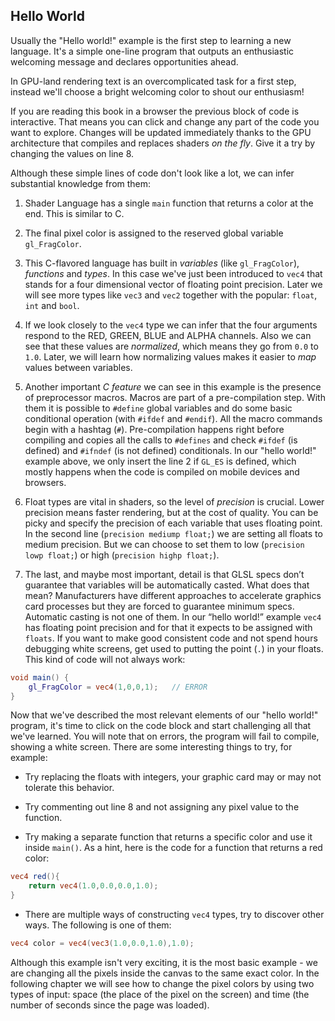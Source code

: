 ## Hello World

Usually the "Hello world!" example is the first step to learning a new language. It's a simple one-line program that outputs an enthusiastic welcoming message and declares opportunities ahead.

In GPU-land rendering text is an overcomplicated task for a first step, instead we'll choose a bright welcoming color to shout our enthusiasm!

<div class="codeAndCanvas" data="hello_world.frag"></div>

If you are reading this book in a browser the previous block of code is interactive. That means you can click and change any part of the code you want to explore. Changes will be updated immediately thanks to the GPU architecture that compiles and replaces shaders *on the fly*. Give it a try by changing the values on line 8.

Although these simple lines of code don't look like a lot, we can infer substantial knowledge from them:

1. Shader Language has a single `main` function that returns a color at the end. This is similar to C.

2. The final pixel color is assigned to the reserved global variable `gl_FragColor`.

3. This C-flavored language has built in *variables* (like `gl_FragColor`), *functions* and *types*. In this case we've just been introduced to `vec4` that stands for a four dimensional vector of floating point precision. Later we will see more types like `vec3` and `vec2` together with the popular: `float`, `int` and `bool`.

4. If we look closely to the `vec4` type we can infer that the four arguments respond to the RED, GREEN, BLUE and ALPHA channels. Also we can see that these values are *normalized*, which means they go from `0.0` to `1.0`. Later, we will learn how normalizing values makes it easier to *map* values between variables.

5. Another important *C feature* we can see in this example is the presence of preprocessor macros. Macros are part of a pre-compilation step. With them it is possible to `#define` global variables and do some basic conditional operation (with `#ifdef` and `#endif`). All the macro commands begin with a hashtag (`#`). Pre-compilation happens right before compiling and copies all the calls to `#defines` and check `#ifdef` (is defined) and `#ifndef` (is not defined) conditionals. In our "hello world!" example above, we only insert the line 2 if `GL_ES` is defined, which mostly happens when the code is compiled on mobile devices and browsers.

6. Float types are vital in shaders, so the level of *precision* is crucial. Lower precision means faster rendering, but at the cost of quality. You can be picky and specify the precision of each variable that uses floating point. In the second line (`precision mediump float;`) we are setting all floats to medium precision. But we can choose to set them to low (`precision lowp float;`) or high (`precision highp float;`).

7. The last, and maybe most important, detail is that GLSL specs don’t guarantee that variables will be automatically casted. What does that mean? Manufacturers have different approaches to accelerate graphics card processes but they are forced to guarantee minimum specs. Automatic casting is not one of them. In our “hello world!” example `vec4` has floating point precision and for that it expects to be assigned with `floats`. If you want to make good consistent code and not spend hours debugging white screens, get used to putting the point (`.`) in your floats. This kind of code will not always work:

```glsl
void main() {
    gl_FragColor = vec4(1,0,0,1);	// ERROR
}
```

Now that we've described the most relevant elements of our "hello world!" program, it's time to click on the code block and start challenging all that we've learned. You will note that on errors, the program will fail to compile, showing a white screen. There are some interesting things to try, for example:

* Try replacing the floats with integers, your graphic card may or may not tolerate this behavior.

* Try commenting out line 8 and not assigning any pixel value to the function.

* Try making a separate function that returns a specific color and use it inside `main()`. As a hint, here is the code for a function that returns a red color:

```glsl
vec4 red(){
    return vec4(1.0,0.0,0.0,1.0);
}
```

* There are multiple ways of constructing `vec4` types, try to discover other ways. The following is one of them:

```glsl
vec4 color = vec4(vec3(1.0,0.0,1.0),1.0);
```

Although this example isn't very exciting, it is the most basic example - we are changing all the pixels inside the canvas to the same exact color. In the following chapter we will see how to change the pixel colors by using two types of input: space (the place of the pixel on the screen) and time (the number of seconds since the page was loaded).
